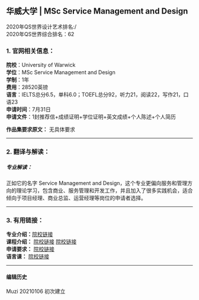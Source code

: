 ## 华威大学 | MSc Service Management and Design

2020年QS世界设计艺术排名:/  
2020年QS世界综合排名：62  

### 1. 官网相关信息：

**院校**：University of Warwick  
**学位**：MSc Service Management and Design  
**学制**：1年  
**费用**：28520英镑  
**语言**：IELTS总分6.5，单科6.0；TOEFL总分92，听力21，阅读22，写作21，口语23  
**申请时间**：7月31日  
**申请文件**：1封推荐信+成绩证明+学位证明+英文成绩+个人陈述+个人简历  

**作品集要求原文：** 无具体要求  

---

### 2. 翻译与解读：

##### 专业解读：
正如它的名字 Service Management and Design，这个专业更偏向服务和管理方向的理论学习，包含商业、服务管理和开发工作，并且加入了很多实践机会，适合倾向于项目经理、商业总监、运营经理等岗位的申请者选择。


---


### 3. 有用链接：

**专业介绍：**[院校链接](https://warwick.ac.uk/fac/sci/wmg/education/wmgmasters/courses/masters_services_management_design)  
**课程介绍：** [院校链接](https://warwick.ac.uk/fac/sci/wmg/education/wmgmasters/structure/modules) [院校链接](https://warwick.ac.uk/fac/sci/wmg/education/wmgmasters/courses/masters_services_management_design/hp-contents/#Coursecontent )  
**申请要求：** [院校链接](https://warwick.ac.uk/fac/sci/wmg/education/wmgmasters/entry/)  
**语言课：** [院校链接](https://warwick.ac.uk/fac/soc/al/study/learn-english/pre-sessional/course-details/)


---


#### 编辑历史
Muzi 20210106 初次建立
